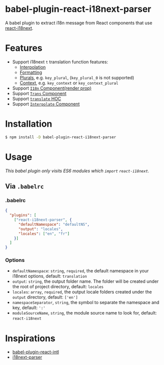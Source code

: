 # babel-plugin-react-i18next-parser
A babel plugin to extract i18n message from React components that use [react-i18next](https://github.com/i18next/react-i18next).

# Features
+ Support i18next `t` translation function features:
  + [Interpolation](https://www.i18next.com/translation-function/interpolation)
  + [Formatting](https://www.i18next.com/translation-function/formatting)
  + [Plurals](https://www.i18next.com/translation-function/plurals),
    e.g. `key_plural`, (`key_plural_0` is not supported)
  + [Context](https://www.i18next.com/translation-function/context),
    e.g. `key_context` or `key_context_plural`
+ Support [`I18n` Component(render prop)](https://react.i18next.com/components/i18n-render-prop)
+ Support [`Trans` Component](https://react.i18next.com/components/trans-component<Paste>)
+ Support [`translate` HOC](https://react.i18next.com/components/translate-hoc)
+ Support [`Interpolate` Component](https://react.i18next.com/components/interpolate)

# Installation
```sh
$ npm install -D babel-plugin-react-i18next-parser
```

# Usage
*This babel plugin only visits ES6 modules which `import` `react-i18next`.*

## Via `.babelrc`

### .babelrc

```json
{
  "plugins": [
    ["react-i18next-parser", {
      "defaultNamespace": "defaultNS",
      "output": "locales",
      "locales": ["en", "fr"]
    }]
  ]
}
```
### Options
+ `defaultNamespace`: `string`, `required`, the default namespace in your i18next options,
  default: `translation`
+ `output`: `string`, the output folder name. The folder will be created under the root of project directory,
  default: `locales`
+ `locales`: `array`, `required`, the output locale folders created under the `output` directory,
  default: `['en']`
+ `namespaceSeparator`, `string`, the symbol to separate the namespace and key,
  default: `':'`
+ `moduleSourceName`, `string`, the module source name to look for,
  default: `react-i18next`


# Inspirations
+ [babel-plugin-react-intl](https://github.com/yahoo/babel-plugin-react-intl)
+ [i18next-parser](https://github.com/i18next/i18next-parser)

